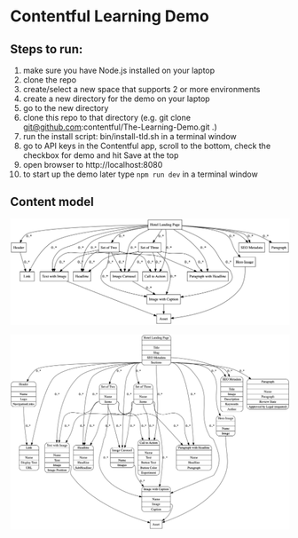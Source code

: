 # Contentful Learning Demo

## Steps to run:

1. make sure you have Node.js installed on your laptop
1. clone the repo
1. create/select a new space that supports 2 or more environments
1. create a new directory for the demo on your laptop
1. go to the new directory
1. clone this repo to that directory (e.g. git clone git@github.com:contentful/The-Learning-Demo.git .)
1. run the install script: bin/install-tld.sh in a terminal window
1. go to API keys in the Contentful app, scroll to the bottom, check the checkbox for demo and hit Save at the top
1. open browser to http://localhost:8080
1. to start up the demo later type `npm run dev` in a terminal window


## Content model

![Content model simple](./winning-demo-content-model-simple.png)

![Content model full](./winning-demo-content-model.png)
